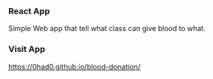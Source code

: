 ### React App

Simple Web app that tell what class can give blood to what.

### Visit App

https://0had0.github.io/blood-donation/

